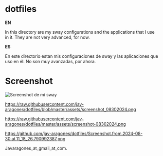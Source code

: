 # dotfiles

<b>  EN</b>

In this directory are my sway configurations and the applications that I use in it.
They are not very advanced, for now.

<b>  ES </b>

En este directorio estan mis configuraciones de sway y las aplicaciones que uso en él.
No son muy avanzadas, por ahora.

# Screenshot

![Screenshot de mi sway](/assets/screenshot-08302024.png)

https://raw.githubusercontent.com/jav-aragones/dotfiles/blob/master/assets/screenshot_08302024.png


https://raw.githubusercontent.com/jav-aragones/dotfiles/master/assets/screenshot-08302024.png


https://github.com/jav-aragones/dotfiles/Screenshot.from.2024-08-30.at.11_18_26.790992387.png


Javaragones_at_gmail_at_com.
